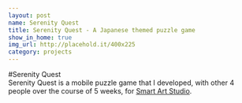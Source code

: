 ```yaml
---
layout: post
name: Serenity Quest
title: Serenity Quest - A Japanese themed puzzle game
show_in_home: true
img_url: http://placehold.it/400x225
category: projects
---
```


#Serenity Quest  
Serenity Quest is a mobile puzzle game that I developed, with other 4 people over the course of 5 weeks, for [Smart Art Studio](http://www.smartart-gamestudio.com/).
